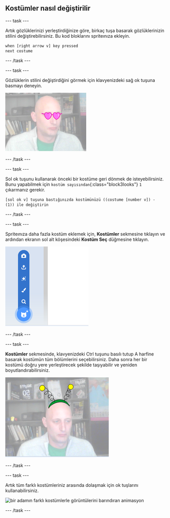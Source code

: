 ## Kostümler nasıl değiştirilir

--- task ---

Artık gözlüklerinizi yerleştirdiğinize göre, birkaç tuşa basarak gözlüklerinizin stilini değiştirebilirsiniz. Bu kod bloklarını spriteınıza ekleyin.

```blocks3
when [right arrow v] key pressed
next costume
```

--- /task ---

--- task ---

Gözlüklerin stilini değiştirdiğini görmek için klavyenizdeki sağ ok tuşuna basmayı deneyin.

![kalp şeklinde gözlük takan bir adam görüntüsü](images/heart-glasses.png)

--- /task ---

--- task ---

Sol ok tuşunu kullanarak önceki bir kostüme geri dönmek de isteyebilirsiniz. Bunu yapabilmek için `kostüm sayısından`{:class="block3looks"} `1` çıkarmanız gerekir.

```blocks3
[sol ok v] tuşuna bastığınızda kostümünüzü ((costume [number v]) - (1)) ile değiştirin
```

--- /task ---

--- task ---

Spriteınıza daha fazla kostüm eklemek için, **Kostümler** sekmesine tıklayın ve ardından ekranın sol alt köşesindeki **Kostüm Seç** düğmesine tıklayın.

![menü açıkken bir kostüm seç düğmesini gösteren ekran görüntüsü](images/choose-costume.png)

--- /task ---

--- task ---

**Kostümler** sekmesinde, klavyenizdeki Ctrl tuşunu basılı tutup A harfine basarak kostümün tüm bölümlerini seçebilirsiniz. Daha sonra her bir kostümü doğru yere yerleştirecek şekilde taşıyabilir ve yeniden boyutlandırabilirsiniz.

![kafasında uzaylı anteni takan bir adamın görüntüsü](images/alien-antenna.png)

--- /task ---

--- task ---

Artık tüm farklı kostümleriniz arasında dolaşmak için ok tuşlarını kullanabilirsiniz.

![bir adamın farklı kostümlerle görüntülerini barındıran animasyon](images/costumes.gif)

--- /task ---

